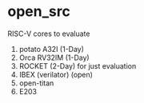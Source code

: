# open_src

RISC-V cores to evaluate

  1. potato A32I        (1-Day)
  2. Orca   RV32IM      (1-Day)
  3. ROCKET             (2-Day)  for just evaluation
  4. IBEX (verilator)   (open)
  5. open-titan 
  6. E203 